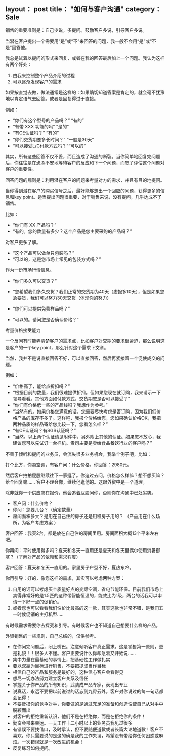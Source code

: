 layout： post
title： "如何与客户沟通"
category： Sale
---

销售的重要准则是：自己少说，多提问。鼓励客户多说，引导客户多说。 

当潜在客户提出一个需要用“是”或“不”来回答的问题，我一般不会用“是”或“不是”回答他。

我总是试着以提问的形式来回复，或者在我的回答最后加上一个问题。我认为这样有两个好处： 

1. 由我来控制整个产品介绍的过程 
2. 可以逐渐发现客户的需求 

如果按直觉去做，做法通常是这样的：如果确切知道答案是肯定的，就会毫不犹豫地以肯定语气去回答。或者是回复得过于直接。 

例如：

- “你们有这个型号的产品吗？” “有的”
- “有带 XXX 功能的吗” “是的”
- “有CE认证吗？”      “有的”
- “你们交货期要多长时间？” “一般是30天”
- “可以接受L/C付款方式吗？”“可以的”

其实，所有这些回答不仅不妥，而且造成了沟通的断裂。当你简单地回复完问题后，你往往是在忐忑不安地等待客户的反应和下一个问题，而忘了评估这个问题对客户的重要性。

回答问题的规则是：利用潜在客户的问题来考量对方的需求，并且有目的地提问。

当你得到潜在客户的购买信号之后，最好能够想出一个回应的问题，获得更多的信息和key point。适当提出问题很重要，对于销售来说，没有提问，几乎达成不了销售。

比如：

- “你们有 XX 产品吗？”
- “有的。您的数量有多少？这个产品是您主要采购的产品吗？”

对客户更多了解。

- “这个产品可以做单只包装吗？”
- “可以的，这是您市场上常见的包装方式吗？”

作为一份市场行情信息。

- “你们多久可以交货？”
- “您希望我们多久交货？我们正常的交货期为40天（虚报多10天），但是如果您急要货，我们可以努力30天交货（体现你的努力）

- “你们可以提供免费样品吗？”
- “可以的。请问您是否确认价格？”

考量价格接受能力

一个反问有时能弄清楚客户的需求点，比如客户对交期的要求很紧迫，那么说明这是客户的一个key point，那么针对这个需求下文章。 

当然，我并不是说直接回答不好，可以直接回答，然后再紧接着一个促使成交的问题。 

例如：

- “价格高了，能给点折扣吗？”
- “根据目前的数量，我们很难提供折扣。但如果您现在就订购，我来请示一下领导看看。其他方面如付款方式，交货期您是否可以接受？”
- “你们有价格低一些的产品线吗？我想作为参考。”
- “当然有的。如果价格您满意的话，您需要尽快考虑是否订购，因为我们低价格产品的库存不多了。这样吧，我报个价格给您，您如果确认价格OK，我把两种品质的样品寄给您比较一下，您看怎么样？”
- “有CE认证吗？有SGS认证吗？”
- “当然。以上两个认证请见附件中，另外附上其他的认证。如果您不放心，我建议您可以先试订一台样机。贵司主要是卖给食品餐饮行业的客户吗？”

不善于倾听和提问的业务员，会流失很多业务机会，我举个例子吧，比如：

打个比方，你卖空调，有客户问：什么价格。你回答：2980元。

然后客户拍拍屁股继续往下一家逛了。你追过去问，价格怎么样嘛？想不想买嘛？给个回复嘛……  客户不理会你，继续他逛他的。这跟外贸中是一个道理。

除非就你一个供应商在报价，他会追着屁股问你，否则你在沟通中已处劣势。

- 客户问：什么价格？ 
- 你问：您要几台？（确定数量）
- 房间面积多大？是用在自己住的房子还是用租房子用的？ （产品用在什么场所，为客户考虑方案 ） 

客户回答：我买2台。都是放在自己住的房间里用。房间面积大概13个平米左右吧。

你再问：平时使用得多吗？夏天和冬天一直用还是夏天和冬天里偶尔使用消暑御寒？（了解对产品的依赖和需求程度）

客户回答：夏天和冬天一直用的。家里房子户型不好，夏热东冷。 

你再引导：好的，像您这样的需求，其实可以考虑两种方案： 

1. 自用的话可以考虑买个质量好点的变频空调，省电节能环保。目前我们市场上卖得非常好的是1.5匹的这种带智能恒温的，能效比为1级，两台的话我可以申请一下好一点的促销价。 
2. 或者您也可以看看我们性价比最高的这一款，其实这款也非常不错，是我们五一时候促销的主打机型..... 

有时候需求需要你去探究和引导。有时候客户也不知道自己想要什么样的产品。

外贸销售的一些规则，自己总结的，仅供参考。

- 在你问完问题后，闭上嘴巴。注意倾听客户真正需求。这是销售第一原则，更是礼貌！！很多人不懂。客户正要说什么你却急着又开始说……
- 集中力量在最基础的事情上，把基础性工作做扎实
- 要以双赢为目标进行销售，不要把提成当作目标
- 相信自己的产品和服务是最好的，这种信心客户会看得见
- 想尽一切办法努力建立客户关系及信任
- 掌握关于你产品的所有知识，武装成产品专家，表现出专业
- 说真话，永远不要把以前说过的话忘到九霄云外。客户对你说过的每一句话都会记得！
- 不要贬损你的竞争对手，你要做的是通过充足的准备和创造性使自己从对手中脱颖而出
- 对客户的拒绝重新认识，他们不是在拒绝你，而是在拒绝你的条件！
-  勤奋会带来幸运。一天工作十二小时以上的业务员我见过很多
-  有错误不要找借口，及时承认，但不要随便道歉或者长篇大论地道歉！客户不喜欢。你只需要说的是这的确是我的工作失误，希望没有带给你任何困惑或麻烦。一次错误就是一次改进的机会！
- 反复练习如何提问。